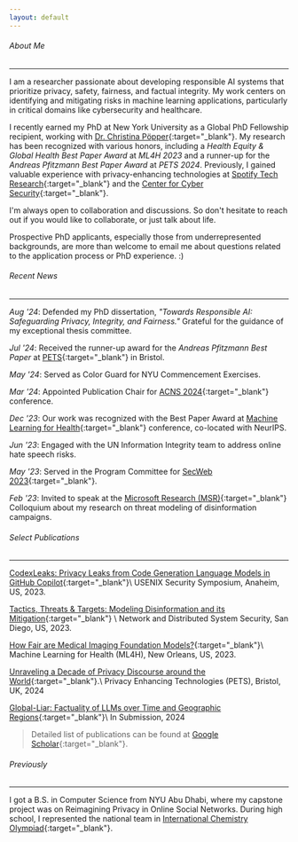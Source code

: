 ```yaml
---
layout: default
---
```


###### About Me
* * *

I am a researcher passionate about developing responsible AI systems that prioritize privacy, safety, fairness, and factual integrity. My work centers on identifying and mitigating risks in machine learning applications, particularly in critical domains like cybersecurity and healthcare.

I recently earned my PhD at New York University as a Global PhD Fellowship recipient, working with [Dr. Christina Pöpper](http://poepper.net){:target="_blank"}. My research has been recognized with various honors, including a *Health Equity & Global Health Best Paper Award* at *ML4H 2023* and a runner-up for the *Andreas Pfitzmann Best Paper Award* at *PETS 2024*. Previously, I gained valuable experience with privacy-enhancing technologies at [Spotify Tech Research](https://research.atspotify.com){:target="_blank"} and the [Center for Cyber Security](https://cyber.nyu.edu){:target="_blank"}.

I'm always open to collaboration and discussions. So don't hesitate to reach out if you would like to collaborate, or just talk about life.

Prospective PhD applicants, especially those from underrepresented backgrounds, are more than welcome to email me about questions related to the application process or PhD experience. :)

###### Recent News
* * * 

*Aug '24*: Defended my PhD dissertation, *"Towards Responsible AI: Safeguarding Privacy, Integrity, and Fairness."* Grateful for the guidance of my exceptional thesis committee.

*Jul '24*: Received the runner-up award for the *Andreas Pfitzmann Best Paper* at [PETS](https://petsymposium.org/2024/student-paper-award.php){:target="_blank"} in Bristol.

*May '24*: Served as Color Guard for NYU Commencement Exercises.

*Mar '24*: Appointed Publication Chair for [ACNS 2024](https://wp.nyu.edu/acns2024/organization/){:target="_blank"} conference.

*Dec '23*: Our work was recognized with the Best Paper Award at [Machine Learning for Health](https://ml4health.github.io/2023/){:target="_blank"} conference, co-located with NeurIPS. 

*Jun '23*: Engaged with the UN Information Integrity team to address online hate speech risks.

*May '23*: Served in the Program Committee for [SecWeb 2023](https://secweb.work/2023.html){:target="_blank"}.

*Feb '23*: Invited to speak at the [Microsoft Research (MSR)](https://www.linkedin.com/feed/update/urn:li:activity:7034514423289364480/){:target="_blank"} Colloquium about my research on threat modeling of disinformation campaigns.



<!--
*Aug '23*: Presented our research on sensitive privacy leakage from code generation LLMs at [Usenix Security 2023](https://www.usenix.org/conference/usenixsecurity23/technical-sessions){:target="_blank"}. 

<u>October 2022</u>: Spoke at the MENA Cybersecurity Seminar about emerging threats in information warfare. 

<u>Summer 2022</u>: Joined [Spotify Tech Research](https://research.atspotify.com/){:target="_blank"} as a Summer ML Research Scientist, working on responsible AI for content moderation.
-->

<!--

<u>January 23</u>: Served in the Program Committee for [SecWeb](https://secweb.work/2023.html){:target="_blank"} Workshop.\\

<u>February 23</u>: Invited to give a lightning talk at [SecHOPE workshop](https://sechope23.github.io){:target="_blank"}.\\
<u>November 22</u>: Taught a guest lecture for Cyberwarfare course offered by Professor [Michail Maniatakos](https://nyuad.nyu.edu/en/academics/divisions/engineering/faculty/michail-maniatakos.html){:target="_blank"}. \\
<u>Summer 22</u>: Our paper on threat modeling of disinfomation campaigns has been accepted at [NDSS 2023](https://www.ndss-symposium.org/ndss2023/){:target="_blank"}.
<u>Fall 21</u>: Delivered three guest lectures on Network Flows for Algorithms undergraduate course at NYU. \\
<u>July 21</u>: Served as a Publication Chair at [ACM WiSec 2021](https://sites.nyuad.nyu.edu/wisec21/organization/){:target="_blank"}.
<u>June 21</u>: Presented our work on Longitudinal Privacy at PETS Symposium. Video of the talk can be found [here](https://www.youtube.com/watch?v=qPLFUaZKSJM){:target="_blank"}. 
<u>Spring 22</u>: Taught recitation sections of Introduction to Computer Science undergraduate course. \\
<u>January 23</u>: Served as an external reviewer of proceedings on Privacy Enhancing Technologies (PETS) 2023.\\
<u>May 21</u>: Delivered a talk on our work about Longitudinal Privacy on Facebook at [USEC 2021](http://www.usablesecurity.net/USEC/usec21/){:target="_blank"}.
<u>Fall 20</u>: Passed my Depth Qualifying Exam with committee members Joseph Bonneau, Rachel Greenstadt and Christina Pöpper. 
-->

###### Select Publications
* * * 

[CodexLeaks: Privacy Leaks from Code Generation Language Models in GitHub Copilot](papers/codexleaks.pdf){:target="_blank"}\\
USENIX Security Symposium, Anaheim, US, 2023.

[Tactics, Threats & Targets: Modeling Disinformation and its Mitigation](papers/disinfo_threat_ndss23.pdf){:target="_blank"} \\
Network and Distributed System Security, San Diego, US, 2023.

[How Fair are Medical Imaging Foundation Models?](papers/ml4h_foundation_models.pdf){:target="_blank"}\\
Machine Learning for Health (ML4H), New Orleans, US, 2023.

[Unraveling a Decade of Privacy Discourse around the World](https://petsymposium.org/popets/2024/popets-2024-0109.pdf){:target="_blank"}.\\
Privacy Enhancing Technologies (PETS), Bristol, UK, 2024

[Global-Liar: Factuality of LLMs over Time and Geographic Regions](https://arxiv.org/abs/2401.17839){:target="_blank"}\\
In Submission, 2024

> Detailed list of publications can be found at [Google Scholar](https://scholar.google.com/citations?user=6mJvLd4AAAAJ&hl=en){:target="_blank"}.

###### Previously
* * * 

I got a B.S. in Computer Science from NYU Abu Dhabi, where my capstone project was on Reimagining Privacy in Online Social Networks. During high school, I represented the national team in [International Chemistry Olympiad](https://en.wikipedia.org/wiki/International_Chemistry_Olympiad){:target="_blank"}.

<!--
<sub>Theme by [orderedlist](https://github.com/orderedlist){:target="_blank"}.</sub>
-->